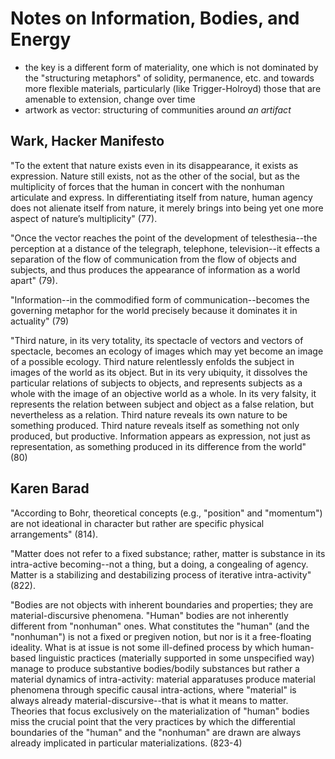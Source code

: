 # Notes on Information, Bodies, and Energy

* the key is a different form of materiality, one which is not dominated by the "structuring metaphors" of solidity, permanence, etc. and towards more flexible materials, particularly (like Trigger-Holroyd) those that are amenable to extension, change over time
* artwork as vector: structuring of communities around _an artifact_

## Wark, Hacker Manifesto

"To the extent that nature exists even in its disappearance, it exists as expression. Nature still exists, not as the other of the social, but as the multiplicity of forces that the human in concert with the nonhuman articulate and express. In differentiating itself from nature, human agency does not alienate itself from nature, it merely brings into being yet one more aspect of nature’s multiplicity" (77).

"Once the vector reaches the point of the development of telesthesia--the perception at a distance of the telegraph, telephone, television--it effects a separation of the flow of communication from the flow of objects and subjects, and thus produces the appearance of information as a world apart" (79).

"Information--in the commodified form of communication--becomes the governing metaphor for the world precisely because it dominates it in actuality" (79)

"Third nature, in its very totality, its spectacle of vectors and vectors of spectacle, becomes an ecology of images which may yet become an image of a possible ecology. Third nature relentlessly enfolds the subject in images of the world as its object. But in its very ubiquity, it dissolves the particular relations of subjects to objects, and represents subjects as a whole with the image of an objective world as a whole. In its very falsity, it represents the relation between subject and object as a false relation, but nevertheless as a relation. Third nature reveals its own nature to be something produced. Third nature reveals itself as something not only produced, but productive. Information appears as expression, not just as representation, as something produced in its difference from the world" (80)


## Karen Barad

"According to Bohr, theoretical concepts (e.g., "position" and "momentum") are not ideational in character but rather are specific physical arrangements" (814).

"Matter does not refer to a fixed substance; rather, matter is substance in its intra-active becoming--not a thing, but a doing, a congealing of agency. Matter is a stabilizing and destabilizing process of iterative intra-activity" (822).

"Bodies are not objects with inherent boundaries and properties; they are material-discursive phenomena. "Human" bodies are not inherently different from "nonhuman" ones. What constitutes the "human" (and the "nonhuman") is not a fixed or pregiven notion, but nor is it a free-floating ideality. What is at issue is not some ill-defined process by which human-based linguistic practices (materially supported in some unspecified way) manage to produce substantive bodies/bodily substances but rather a material dynamics of intra-activity: material apparatuses produce material phenomena through specific causal intra-actions, where "material" is always already material-discursive--that is what it means to matter. Theories that focus exclusively on the materialization of "human" bodies miss the crucial point that the very practices by which the differential boundaries of the "human" and the "nonhuman" are drawn are always already implicated in particular materializations. (823-4)
